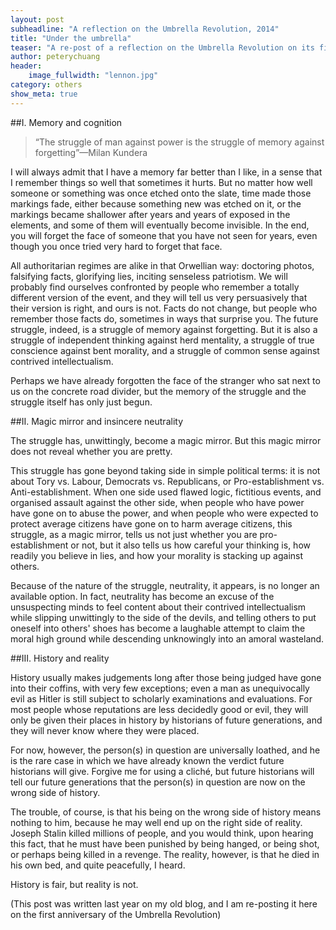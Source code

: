 ```yaml
---
layout: post
subheadline: "A reflection on the Umbrella Revolution, 2014"
title: "Under the umbrella"
teaser: "A re-post of a reflection on the Umbrella Revolution on its first anniversary"
author: peterychuang
header:
    image_fullwidth: "lennon.jpg"
category: others
show_meta: true
---
```

##I. Memory and cognition

>“The struggle of man against power is the struggle of memory against forgetting”—Milan Kundera

I will always admit that I have a memory far better than I like, in a sense that I remember things so well that sometimes it hurts. But no matter how well someone or something was once etched onto the slate, time made those markings fade, either because something new was etched on it, or the markings became shallower after years and years of exposed in the elements, and some of them will eventually become invisible. In the end, you will forget the face of someone that you have not seen for years, even though you once tried very hard to forget that face.

All authoritarian regimes are alike in that Orwellian way: doctoring photos, falsifying facts, glorifying lies, inciting senseless patriotism. We will probably find ourselves confronted by people who remember a totally different version of the event, and they will tell us very persuasively that their version is right, and ours is not. Facts do not change, but people who remember those facts do, sometimes in ways that surprise you. The future struggle, indeed, is a struggle of memory against forgetting. But it is also a struggle of independent thinking against herd mentality, a struggle of true conscience against bent morality, and a struggle of common sense against contrived intellectualism.

Perhaps we have already forgotten the face of the stranger who sat next to us on the concrete road divider, but the memory of the struggle and the struggle itself has only just begun.


##II. Magic mirror and insincere neutrality

The struggle has, unwittingly, become a magic mirror. But this magic mirror does not reveal whether you are pretty.

This struggle has gone beyond taking side in simple political terms: it is not about Tory vs. Labour, Democrats vs. Republicans, or Pro-establishment vs. Anti-establishment. When one side used flawed logic, fictitious events, and organised assault against the other side, when people who have power have gone on to abuse the power, and when people who were expected to protect average citizens have gone on to harm average citizens, this struggle, as a magic mirror, tells us not just whether you are pro-establishment or not, but it also tells us how careful your thinking is, how readily you believe in lies, and how your morality is stacking up against others.

Because of the nature of the struggle, neutrality, it appears, is no longer an available option. In fact, neutrality has become an excuse of the unsuspecting minds to feel content about their contrived intellectualism while slipping unwittingly to the side of the devils, and telling others to put oneself into others' shoes has become a laughable attempt to claim the moral high ground while descending unknowingly into an amoral wasteland.


##III. History and reality

History usually makes judgements long after those being judged have gone into their coffins, with very few exceptions; even a man as unequivocally evil as Hitler is still subject to scholarly examinations and evaluations. For most people whose reputations are less decidedly good or evil, they will only be given their places in history by historians of future generations, and they will never know where they were placed.

For now, however, the person(s) in question are universally loathed, and he is the rare case in which we have already known the verdict future historians will give. Forgive me for using a cliché, but future historians will tell our future generations that the person(s) in question are now on the wrong side of history.

The trouble, of course, is that his being on the wrong side of history means nothing to him, because he may well end up on the right side of reality. Joseph Stalin killed millions of people, and you would think, upon hearing this fact, that he must have been punished by being hanged, or being shot, or perhaps being killed in a revenge. The reality, however, is that he died in his own bed, and quite peacefully, I heard.

History is fair, but reality is not.


(This post was written last year on my old blog, and I am re-posting it here on the first anniversary of the Umbrella Revolution)
